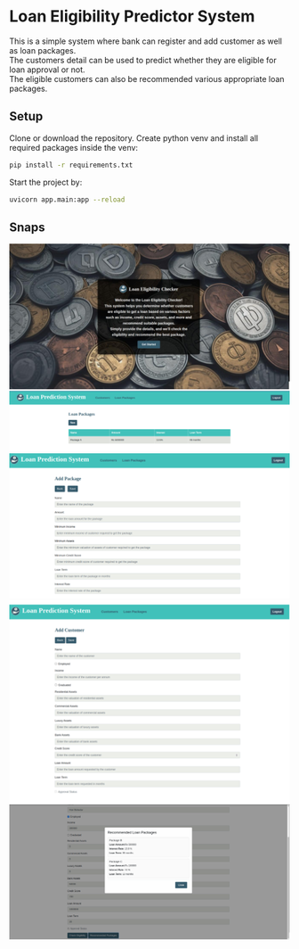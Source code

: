 # Loan Eligibility Predictor System

This is a simple system where bank can register and add customer as well as loan packages.<br/>The customers detail can be used to predict whether they are eligible for loan approval or not.<br/>The eligible customers can also be recommended various appropriate loan packages.

## Setup
Clone or download the repository. Create python venv and install all required packages inside the venv:
```bash
pip install -r requirements.txt
```
Start the project by:
```bash
uvicorn app.main:app --reload
```
## Snaps
![alt text](snaps/image.png)
![alt text](snaps/image-1.png)
![alt text](snaps/image-2.png)
![alt text](snaps/image-3.png)
![alt text](snaps/image-4.png)
